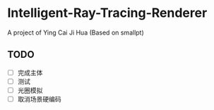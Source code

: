 # Intelligent-Ray-Tracing-Renderer
A project of Ying Cai Ji Hua (Based on smallpt)



## TODO

- [ ] 完成主体
- [ ] 测试
- [ ] 光圈模拟
- [ ] 取消场景硬编码
